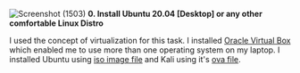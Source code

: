 ![Screenshot (1503)](https://user-images.githubusercontent.com/75442009/113419567-5226cb00-93e5-11eb-83f5-b698d88289a2.png)
**0. Install Ubuntu 20.04 [Desktop] or any other comfortable Linux Distro**

I used the concept of virtualization for this task. I installed [Oracle Virtual Box](https://www.virtualbox.org/wiki/Downloads) which enabled me to use more than one operating system on my laptop.
I installed Ubuntu using [iso image file](https://www.linuxvmimages.com/images/ubuntu-1804/) and Kali using it's [ova file](https://www.offensive-security.com/kali-linux-vm-vmware-virtualbox-image-download/).

